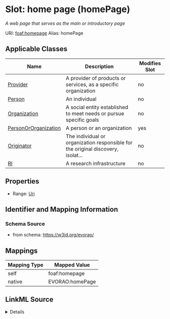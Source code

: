 

# Slot: home page (homePage) 


_A web page that serves as the main or introductory page_





URI: [foaf:homepage](http://xmlns.com/foaf/0.1/homepage)
Alias: homePage

<!-- no inheritance hierarchy -->





## Applicable Classes

| Name | Description | Modifies Slot |
| --- | --- | --- |
| [Provider](Provider.md) | A provider of products or services, as a specific organization |  no  |
| [Person](Person.md) | An individual |  no  |
| [Organization](Organization.md) | A social entity established to meet needs or pursue specific goals |  no  |
| [PersonOrOrganization](PersonOrOrganization.md) | A person or an organization |  yes  |
| [Originator](Originator.md) | The individual or organization responsible for the original discovery, isolat... |  no  |
| [RI](RI.md) | A research infrastructure |  no  |







## Properties

* Range: [Uri](Uri.md)





## Identifier and Mapping Information







### Schema Source


* from schema: https://w3id.org/evorao/




## Mappings

| Mapping Type | Mapped Value |
| ---  | ---  |
| self | foaf:homepage |
| native | EVORAO:homePage |




## LinkML Source

<details>
```yaml
name: homePage
description: A web page that serves as the main or introductory page
title: home page
from_schema: https://w3id.org/evorao/
rank: 1000
slot_uri: foaf:homepage
alias: homePage
domain_of:
- PersonOrOrganization
range: uri
required: false
multivalued: false

```
</details>